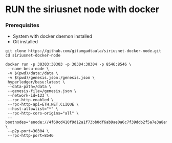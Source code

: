 # RUN the siriusnet node with docker

### Prerequisites
 - System with docker daemon installed
 - Git installed


```
git clone https://github.com/gitamgadtaula/siriusnet-docker-node.git
cd siriusnet-docker-node

docker run -p 30303:30303 -p 30304:30304 -p 8546:8546 \
 --name besu-node \
 -v $(pwd)/data:/data \
 -v $(pwd)/genesis.json:/genesis.json \
 hyperledger/besu:latest \
 --data-path=/data \
 --genesis-file=/genesis.json \
 --network-id=123 \
 --rpc-http-enabled \
 --rpc-http-api=ETH,NET,CLIQUE \
 --host-allowlist="*" \
 --rpc-http-cors-origins="all" \
 --bootnodes="enode://4f60cd410f9d12a1f73bb0df6ab9ae0a6c7f39ddb2f5a7e3a8efafd8217925cab73fb9d0b8b6060bbdf32f2f103eae54dcced861a5d44391c7928c2677b242b2@159.65.144.118:30313" \
 --p2p-port=30304 \
 --rpc-http-port=8546
  ```